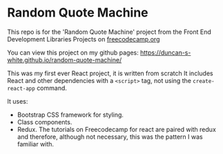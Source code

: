 # Random Quote Machine

This repo is for the 'Random Quote Machine' project from the Front End Development Libraries Projects on [freecodecamp.org](https://www.freecodecamp.org/learn/front-end-development-libraries/front-end-development-libraries-projects/build-a-random-quote-machine)

You can view this project on my github pages: https://duncan-s-white.github.io/random-quote-machine/

This was my first ever React project, it is written from scratch It includes React and other dependencies with a `<script>` tag, not using the `create-react-app` command. 

It uses:

 - Bootstrap CSS framework for styling.
 - Class components.
 - Redux. The tutorials on Freecodecamp for react are paired with redux and therefore, although not necessary, this was the pattern I was familiar with.
